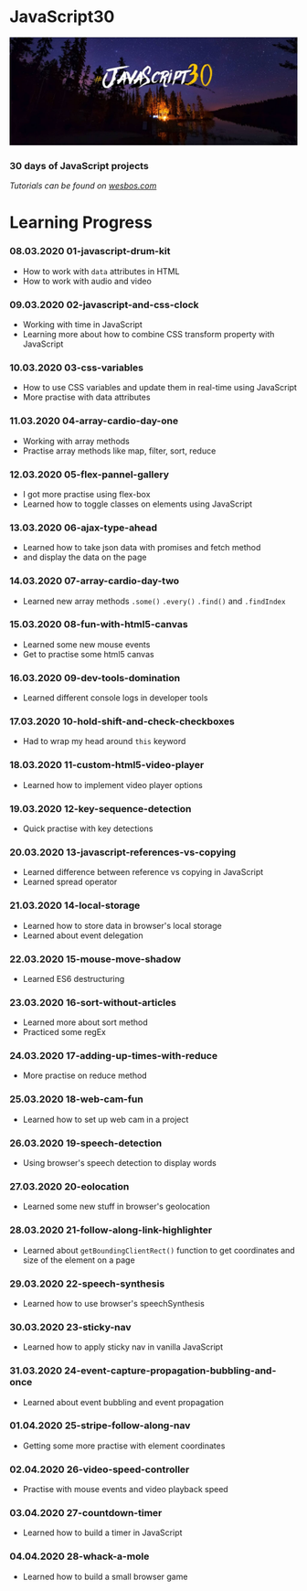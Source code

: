 # JavaScript30

![JavaScript30 header image](https://github.com/kreso66maric/JavaScript30/blob/master/js30.jpg)

### 30 days of JavaScript projects
*Tutorials can be found on [wesbos.com](https://wesbos.com/)*

# Learning Progress

### 08.03.2020 **01-javascript-drum-kit**
* How to work with `data` attributes in HTML
* How to work with audio and video

### 09.03.2020 **02-javascript-and-css-clock**
* Working with time in JavaScript
* Learning more about how to combine CSS transform property with JavaScript

### 10.03.2020 **03-css-variables**
* How to use CSS variables and update them in real-time using JavaScript
* More practise with data attributes

### 11.03.2020 **04-array-cardio-day-one**
* Working with array methods
* Practise array methods like map, filter, sort, reduce

### 12.03.2020 **05-flex-pannel-gallery**
* I got more practise using flex-box
* Learned how to toggle classes on elements using JavaScript

### 13.03.2020 **06-ajax-type-ahead**
* Learned how to take json data with promises and fetch method
* and display the data on the page

### 14.03.2020 **07-array-cardio-day-two**
* Learned new array methods `.some()` `.every()` `.find()` and `.findIndex`

### 15.03.2020 **08-fun-with-html5-canvas**
* Learned some new mouse events
* Get to practise some html5 canvas

### 16.03.2020 **09-dev-tools-domination**
* Learned different console logs in developer tools

### 17.03.2020 **10-hold-shift-and-check-checkboxes**
* Had to wrap my head around `this` keyword

### 18.03.2020 **11-custom-html5-video-player**
* Learned how to implement video player options

### 19.03.2020 **12-key-sequence-detection**
* Quick practise with key detections

### 20.03.2020 **13-javascript-references-vs-copying**
* Learned difference between reference vs copying in JavaScript
* Learned spread operator

### 21.03.2020 **14-local-storage**
* Learned how to store data in browser's local storage
* Learned about event delegation

### 22.03.2020 **15-mouse-move-shadow**
* Learned ES6 destructuring

### 23.03.2020 **16-sort-without-articles**
* Learned more about sort method
* Practiced some regEx

### 24.03.2020 **17-adding-up-times-with-reduce**
* More practise on reduce method

### 25.03.2020 **18-web-cam-fun**
* Learned how to set up web cam in a project

### 26.03.2020 **19-speech-detection**
* Using browser's speech detection to display words

### 27.03.2020 **20-eolocation**
* Learned some new stuff in browser's geolocation

### 28.03.2020 **21-follow-along-link-highlighter**
* Learned about `getBoundingClientRect()` function to get coordinates and size of the element on a page

### 29.03.2020 **22-speech-synthesis**
* Learned how to use browser's speechSynthesis

### 30.03.2020 **23-sticky-nav**
* Learned how to apply sticky nav in vanilla JavaScript

### 31.03.2020 **24-event-capture-propagation-bubbling-and-once**
* Learned about event bubbling and event propagation

### 01.04.2020 **25-stripe-follow-along-nav**
* Getting some more practise with element coordinates

### 02.04.2020 **26-video-speed-controller**
* Practise with mouse events and video playback speed

### 03.04.2020 **27-countdown-timer**
* Learned how to build a timer in JavaScript

### 04.04.2020 **28-whack-a-mole**
* Learned how to build a small browser game
